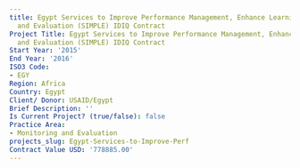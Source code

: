 ```yaml
---
title: Egypt Services to Improve Performance Management, Enhance Learning
  and Evaluation (SIMPLE) IDIQ Contract
Project Title: Egypt Services to Improve Performance Management, Enhance Learning
  and Evaluation (SIMPLE) IDIQ Contract
Start Year: '2015'
End Year: '2016'
ISO3 Code:
- EGY
Region: Africa
Country: Egypt
Client/ Donor: USAID/Egypt
Brief Description: ''
Is Current Project? (true/false): false
Practice Area:
- Monitoring and Evaluation
projects_slug: Egypt-Services-to-Improve-Perf
Contract Value USD: '778885.00'
---
```


